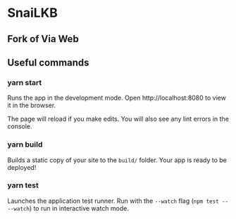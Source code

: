 # SnaiLKB
## Fork of Via Web

## Useful commands
### yarn start

Runs the app in the development mode.
Open http://localhost:8080 to view it in the browser.

The page will reload if you make edits.
You will also see any lint errors in the console.

### yarn build

Builds a static copy of your site to the `build/` folder.
Your app is ready to be deployed!


### yarn test

Launches the application test runner.
Run with the `--watch` flag (`npm test -- --watch`) to run in interactive watch mode.

